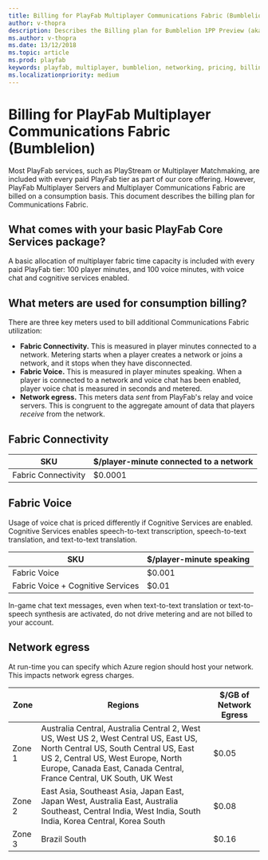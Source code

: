 ```yaml
---
title: Billing for PlayFab Multiplayer Communications Fabric (Bumblelion)
author: v-thopra
description: Describes the Billing plan for Bumblelion 1PP Preview (aka PlayFab Multiplayer Communications Fabric).
ms.author: v-thopra
ms.date: 13/12/2018
ms.topic: article
ms.prod: playfab
keywords: playfab, multiplayer, bumblelion, networking, pricing, billing
ms.localizationpriority: medium
---
```


# Billing for PlayFab Multiplayer Communications Fabric (Bumblelion)

Most PlayFab services, such as PlayStream or Multiplayer Matchmaking, are included with every paid PlayFab tier as part of our core offering. However, PlayFab Multiplayer Servers and Multiplayer Communications Fabric are billed on a consumption basis. This document describes the billing plan for Communications Fabric.

## What comes with your basic PlayFab Core Services package?

A basic allocation of multiplayer fabric time capacity is included with every paid PlayFab tier: 100 player minutes, and 100 voice minutes, with voice chat and cognitive services enabled.

## What meters are used for consumption billing?

There are three key meters used to bill additional Communications Fabric utilization:

- **Fabric Connectivity.** This is measured in player minutes connected to a network. Metering starts when a player creates a network or joins a network, and it stops when they have disconnected.
- **Fabric Voice.** This is measured in player minutes speaking. When a player is connected to a network and voice chat has been enabled, player voice chat is measured in seconds and metered.
- **Network egress.** This meters data *sent* from PlayFab's relay and voice servers. This is congruent to the aggregate amount of data that players *receive* from the network.

## Fabric Connectivity   

| SKU | $/player-minute connected to a network |
| --- | --- |
| Fabric Connectivity | $0.0001 |

## Fabric Voice

Usage of voice chat is priced differently if Cognitive Services are enabled. Cognitive Services enables speech-to-text transcription, speech-to-text translation, and text-to-text translation.   

| SKU | $/player-minute speaking |
| --- | --- |
| Fabric Voice | $0.001 |
| Fabric Voice + Cognitive Services | $0.01 |

In-game chat text messages, even when text-to-text translation or text-to-speech synthesis are activated, do not drive metering and are not billed to your account.

## Network egress

At run-time you can specify which Azure region should host your network. This impacts network egress charges.   

| Zone | Regions | $/GB of Network Egress |
| --- | --- | --- |
| Zone 1 | Australia Central, Australia Central 2, West US, West US 2, West Central US, East US, North Central US, South Central US, East US 2, Central US, West Europe, North Europe, Canada East, Canada Central, France Central, UK South, UK West | $0.05 |
| Zone 2 | East Asia, Southeast Asia, Japan East, Japan West, Australia East, Australia Southeast, Central India, West India, South India, Korea Central, Korea South |  $0.08 |
| Zone 3 | Brazil South | $0.16 |
